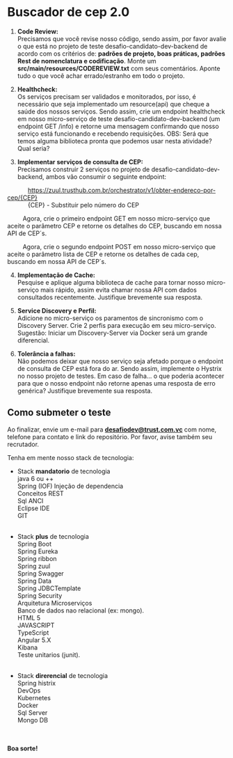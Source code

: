 # Buscador de cep 2.0


1) **Code Review:** <br/>
Precisamos que você revise nosso código, sendo assim, por favor avalie o que está no projeto de teste desafio-candidato-dev-backend de acordo com os critérios de: **padrões de projeto, boas práticas, padrões Rest de nomenclatura e codificação**. Monte um **src/main/resources/CODEREVIEW.txt** com seus comentários. Aponte tudo o que você achar errado/estranho em todo o projeto.

2) **Healthcheck:**<br />
Os serviços precisam ser validados e monitorados, por isso, é necessário que seja implementado um resource(api) que cheque a saúde dos nossos serviços. Sendo assim, crie um endpoint healthcheck em nosso micro-serviço de teste desafio-candidato-dev-backend (um endpoint GET /info) e retorne uma mensagem confirmando que nosso serviço está funcionando e recebendo requisições.
OBS: Será que temos alguma biblioteca pronta que podemos usar nesta atividade? Qual seria?

3) **Implementar serviços de consulta de CEP:**<br />
Precisamos construir 2 serviços no projeto de desafio-candidato-dev-backend, ambos vão consumir o seguinte endpoint:

&nbsp;&nbsp;&nbsp;&nbsp;&nbsp;&nbsp;&nbsp;&nbsp;&nbsp;&nbsp;&nbsp;&nbsp;https://zuul.trusthub.com.br/orchestrator/v1/obter-endereco-por-cep/{CEP}
<br /> &nbsp;&nbsp;&nbsp;&nbsp;&nbsp;&nbsp;&nbsp;&nbsp;&nbsp;&nbsp;&nbsp;&nbsp;{CEP} - Substituir pelo número do CEP

&nbsp;&nbsp;&nbsp;&nbsp;&nbsp;&nbsp;&nbsp;&nbsp;&nbsp;Agora, crie o primeiro endpoint GET em nosso micro-serviço que aceite o parâmetro CEP e retorne os detalhes do CEP, buscando em nossa API de CEP´s.

&nbsp;&nbsp;&nbsp;&nbsp;&nbsp;&nbsp;&nbsp;&nbsp;&nbsp;Agora, crie o segundo endpoint POST em nosso micro-serviço que aceite o parâmetro lista de CEP e retorne os detalhes de cada cep, buscando em nossa API de CEP´s.

4) **Implementação de Cache:**<br />
Pesquise e aplique alguma biblioteca de cache para tornar nosso micro-serviço mais rápido,  assim evita chamar nossa API com dados consultados recentemente. Justifique brevemente sua resposta.

5) **Service Discovery e Perfil:**<br />
Adicione no micro-serviço os paramentos de sincronismo com o Discovery Server.
Crie 2 perfis para execução em seu micro-serviço.
Sugestão: Iniciar um Discovery-Server via Docker será um grande diferencial.

6) **Tolerância a falhas:**<br />
Não podemos deixar que nosso serviço seja afetado porque o endpoint de consulta de CEP está fora do ar. Sendo assim, implemente o Hystrix no nosso projeto de testes.
Em caso de falha... o que poderia acontecer para que o nosso endpoint não retorne apenas uma resposta de erro genérica? Justifique brevemente sua resposta.


## Como submeter o teste

Ao finalizar, envie um e-mail para **desafiodev@trust.com.vc** com nome, telefone para contato e link do repositório. Por favor, avise também seu recrutador.

Tenha em mente nosso stack de tecnologia:

- Stack **mandatorio** de tecnologia<br />
java 6 ou ++<br />
Spring (IOF) Injeção de dependencia<br />
Conceitos REST<br />
Sql ANCI<br />
Eclipse IDE<br />
GIT<br /><br />

- Stack **plus** de tecnologia<br />
Spring Boot<br />
Spring Eureka<br />
Spring ribbon<br />
Spring zuul<br />
Spring Swagger<br />
Spring Data<br />
Spring JDBCTemplate<br />
Spring Security<br />
Arquitetura Microserviços<br />
Banco de dados nao relacional (ex: mongo).<br />
HTML 5<br />
JAVASCRIPT<br />
TypeScript<br />
Angular 5.X<br />
Kibana<br />
Teste unitarios (junit).<br /><br />

- Stack **direrencial** de tecnologia<br />
Spring histrix<br />
DevOps<br />
Kubernetes<br />
Docker<br />
Sql Server<br />
Mongo DB<br /><br /><br />


**Boa sorte!**
